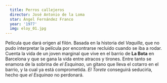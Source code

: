 ```yaml
---
  title: Perros callejeros
  director: José Antonio de la Loma
  star: Ángel Fernández Franco
  year: '1977'
  img: eloy_01.jpg
--- 
```


Película que dará origen al filón. Basada en la historia del *Vaquilla*, que no pudo interpretar la película por encontrarse recluido cuando se iba a rodar. Cuenta la vida de un joven marginal que vive en el barrio de **La Bota** en Barcelona y que se gana la vida entre atracos y tirones. Entre tanto se enamora de la sobrina de *el Esquinao*, un gitano que lleva el cotarro en el barrio, y la cual ya está comprometida. *El Torete* conseguirá seducirla, hecho que *el Esquinao* no perdonará.